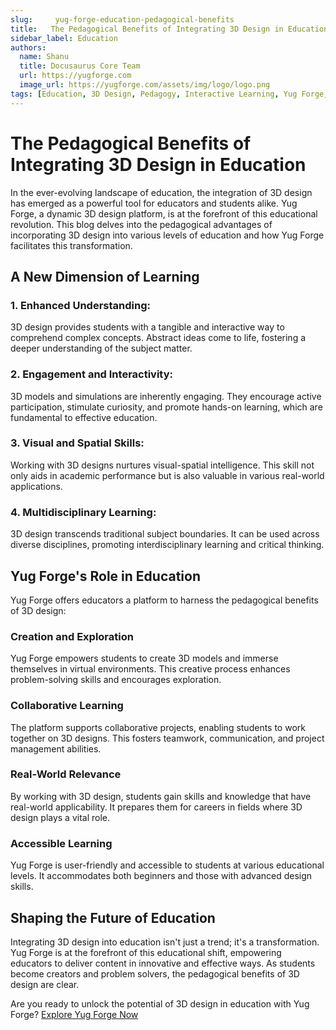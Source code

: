```yaml
---
slug:     yug-forge-education-pedagogical-benefits
title:   The Pedagogical Benefits of Integrating 3D Design in Education
sidebar_label: Education
authors:
  name: Shanu
  title: Docusaurus Core Team
  url: https://yugforge.com
  image_url: https://yugforge.com/assets/img/logo/logo.png
tags: [Education, 3D Design, Pedagogy, Interactive Learning, Yug Forge, docusaurus]
---
```


# The Pedagogical Benefits of Integrating 3D Design in Education

In the ever-evolving landscape of education, the integration of 3D design has emerged as a powerful tool for educators and students alike. Yug Forge, a dynamic 3D design platform, is at the forefront of this educational revolution. This blog delves into the pedagogical advantages of incorporating 3D design into various levels of education and how Yug Forge facilitates this transformation.

## A New Dimension of Learning

### 1. **Enhanced Understanding**: 

3D design provides students with a tangible and interactive way to comprehend complex concepts. Abstract ideas come to life, fostering a deeper understanding of the subject matter.

### 2. **Engagement and Interactivity**: 

3D models and simulations are inherently engaging. They encourage active participation, stimulate curiosity, and promote hands-on learning, which are fundamental to effective education.

### 3. **Visual and Spatial Skills**: 

Working with 3D designs nurtures visual-spatial intelligence. This skill not only aids in academic performance but is also valuable in various real-world applications.

### 4. **Multidisciplinary Learning**: 

3D design transcends traditional subject boundaries. It can be used across diverse disciplines, promoting interdisciplinary learning and critical thinking.

## Yug Forge's Role in Education

Yug Forge offers educators a platform to harness the pedagogical benefits of 3D design:

### **Creation and Exploration**

Yug Forge empowers students to create 3D models and immerse themselves in virtual environments. This creative process enhances problem-solving skills and encourages exploration.

### **Collaborative Learning**

The platform supports collaborative projects, enabling students to work together on 3D designs. This fosters teamwork, communication, and project management abilities.

### **Real-World Relevance**

By working with 3D design, students gain skills and knowledge that have real-world applicability. It prepares them for careers in fields where 3D design plays a vital role.

### **Accessible Learning**

Yug Forge is user-friendly and accessible to students at various educational levels. It accommodates both beginners and those with advanced design skills.

## Shaping the Future of Education

Integrating 3D design into education isn't just a trend; it's a transformation. Yug Forge is at the forefront of this educational shift, empowering educators to deliver content in innovative and effective ways. As students become creators and problem solvers, the pedagogical benefits of 3D design are clear.

Are you ready to unlock the potential of 3D design in education with Yug Forge? [Explore Yug Forge Now](https://www.yugforge.com)

